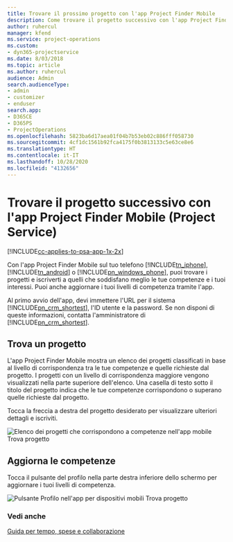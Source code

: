 ```yaml
---
title: Trovare il prossimo progetto con l'app Project Finder Mobile
description: Come trovare il progetto successivo con l'app Project Finder Mobile per Project Service
author: ruhercul
manager: kfend
ms.service: project-operations
ms.custom:
- dyn365-projectservice
ms.date: 8/03/2018
ms.topic: article
ms.author: ruhercul
audience: Admin
search.audienceType:
- admin
- customizer
- enduser
search.app:
- D365CE
- D365PS
- ProjectOperations
ms.openlocfilehash: 5823ba6d17aea01f04b7b53eb02c886fff058730
ms.sourcegitcommit: 4cf1dc1561b92fca4175f0b3813133c5e63ce8e6
ms.translationtype: HT
ms.contentlocale: it-IT
ms.lasthandoff: 10/28/2020
ms.locfileid: "4132656"
---
```

# <a name="find-your-next-project-with-the-project-finder-mobile-app-project-service"></a>Trovare il progetto successivo con l'app Project Finder Mobile (Project Service)

[!INCLUDE[cc-applies-to-psa-app-1x-2x](../includes/cc-applies-to-psa-app-1x-2x.md)]

Con l'app Project Finder Mobile sul tuo telefono [!INCLUDE[tn_iphone](../includes/tn-iphone.md)], [!INCLUDE[tn_android](../includes/tn-android.md)] o [!INCLUDE[pn_windows_phone](../includes/pn-windows-phone.md)], puoi trovare i progetti e iscriverti a quelli che soddisfano meglio le tue competenze e i tuoi interessi. Puoi anche aggiornare i tuoi livelli di competenza tramite l'app.  
  
 Al primo avvio dell'app, devi immettere l'URL per il sistema [!INCLUDE[pn_crm_shortest](../includes/pn-crm-shortest.md)], l'ID utente e la password. Se non disponi di queste informazioni, contatta l'amministratore di [!INCLUDE[pn_crm_shortest](../includes/pn-crm-shortest.md)].  
  
## <a name="find-a-project"></a>Trova un progetto  
 L'app Project Finder Mobile mostra un elenco dei progetti classificati in base al livello di corrispondenza tra le tue competenze e quelle richieste dal progetto. I progetti con un livello di corrispondenza maggiore vengono visualizzati nella parte superiore dell'elenco. Una casella di testo sotto il titolo del progetto indica che le tue competenze corrispondono o superano quelle richieste dal progetto.  
  
 Tocca la freccia a destra del progetto desiderato per visualizzare ulteriori dettagli e iscriviti.  
  
 ![Elenco dei progetti che corrispondono a competenze nell'app mobile Trova progetto](../psa/media/project-service-project-finder-list.png "Elenco dei progetti che corrispondono a competenze nell'app mobile Trova progetto")  
  
## <a name="update-your-skills"></a>Aggiorna le competenze  
 Tocca il pulsante del profilo nella parte destra inferiore dello schermo per aggiornare i tuoi livelli di competenza.  
  
 ![Pulsante Profilo nell'app per dispositivi mobili Trova progetto](../psa/media/project-service-project-finder-profile.png "Pulsante Profilo nell'app per dispositivi mobili Trova progetto")  
  
### <a name="see-also"></a>Vedi anche  
 [Guida per tempo, spese e collaborazione](../psa/time-expense-collaboration-guide.md)
